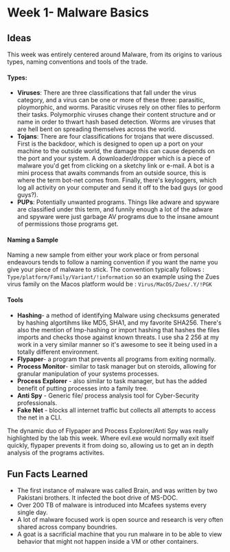 # Week 1- Malware Basics

## Ideas

This week was entirely centered around Malware, from its origins to various types, naming conventions and tools of the trade.

#### Types:
- **Viruses**: There are three classifications that fall under the virus category, and a virus can be one or more of these three: parasitic, ploymorphic, and worms. Parasitic viruses rely on other files to  perform their tasks. Polymorphic viruses change their content structure and or name in order to thwart hash based detection. Worms are viruses that are hell bent on spreading themselves across the world.
- **Tojans**: There are four classifications for trojans that were discussed. First is the backdoor, which is designed to open up a port on your machine to the outside world, the damage this can cause depends on the port and your system. A downloader/dropper which is a piece of malware you'd get from clicking on a sketchy link or e-mail. A bot is a mini process that awaits commands from an outside source, this is where the term bot-net comes from. Finally, there's keyloggers, which log all activity on your computer and send it off to the bad guys (or good guys?).
- **PUPs**: Potentially unwanted programs. Things like adware and spyware are classified under this term, and funnily enough a lot of the adware and spyware were just garbage AV programs due to the insane amount of permissions those programs get.

#### Naming a Sample
Naming a new sample from either your work place or from personal endeavours tends to follow a naming convention if you want the name you give your piece of malware to stick. The convention typically follows :
`Type/platform/Family/Variant/!information`
so an example using the Zues virus family on the Macos platform would be :
`Virus/MacOS/Zues/.Y/!PGK`

#### Tools
- **Hashing**- a method of identifying Malware using checksums generated by hashing algortihms like MD5, SHA1, and my favorite SHA256. There's also the mention of Imp-hashing or import hashing that hashes the files imports and checks those against known threats.  I use sha 2 256 at my work in a very similar manner so it's awesome to see it being used in a totally different environment.
- **Flypaper**- a program that prevents all programs from exiting normally.
- **Process Monitor**- similar to task manager but on steroids, allowing for granular manipulation of your systems processes.
- **Process Explorer** - also similar to task manager, but has the added benefit of putting processes into a family tree.
- **Anti Spy** - Generic file/ process analysis tool for Cyber-Security professionals.
- **Fake Net** - blocks all internet traffic but collects all attempts to access the net in a CLI.

The dynamic duo of Flypaper and Process Explorer/Anti Spy was really highlighted by the lab this week. Where evil.exe would normally exit itself quickly, flypaper prevents it from doing so, allowing us to get an in depth analysis of the programs activites.

## Fun Facts Learned
- The first instance of malware was called Brain, and was written by two Pakistani brothers. It infected the boot drive of MS-DOC.
- Over 200 TB of malware is introduced into Mcafees systems every single day. 
- A lot of malware focused work is open source and research is very often shared across company boundries.
- A goat is a sacrificial machine that you run malware in to be able to view behavior that might not happen inside a VM or other containers. 
